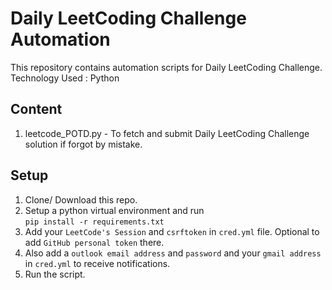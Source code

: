 # Daily LeetCoding Challenge Automation

This repository contains automation scripts for Daily LeetCoding Challenge.  
Technology Used : Python

## Content

1. leetcode_POTD.py - To fetch and submit Daily LeetCoding Challenge solution if forgot by mistake.

## Setup

1. Clone/ Download this repo.
2. Setup a python virtual environment and run  
   `pip install -r requirements.txt`
3. Add your `LeetCode's Session` and `csrftoken` in `cred.yml` file. Optional to add `GitHub personal token` there.
4. Also add a `outlook email address` and `password` and your `gmail address` in `cred.yml` to receive notifications.
4. Run the script.
